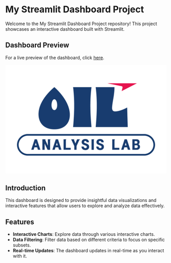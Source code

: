 # My Streamlit Dashboard Project

Welcome to the My Streamlit Dashboard Project repository! This project showcases an interactive dashboard built with Streamlit.

## Dashboard Preview

For a live preview of the dashboard, click [here](https://lsprojects-nb4r5yqy8ucxxr9vju9hmp.streamlit.app/).

![Dashboard Preview](4th_project/dashboard/images/yeah.png)

## Introduction

This dashboard is designed to provide insightful data visualizations and interactive features that allow users to explore and analyze data effectively.

## Features

- **Interactive Charts**: Explore data through various interactive charts.
- **Data Filtering**: Filter data based on different criteria to focus on specific subsets.
- **Real-time Updates**: The dashboard updates in real-time as you interact with it.
